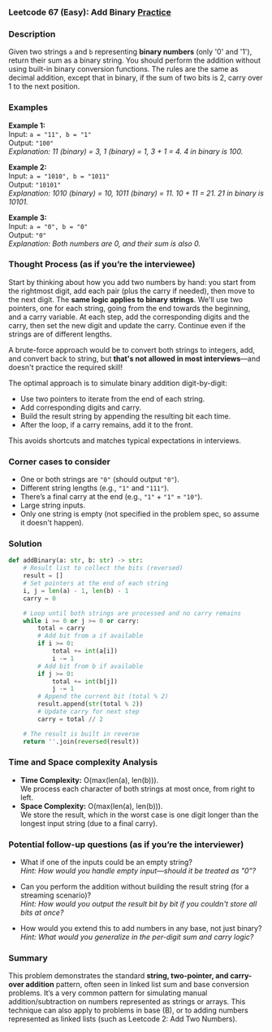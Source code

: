 ### Leetcode 67 (Easy): Add Binary [Practice](https://leetcode.com/problems/add-binary)

### Description  
Given two strings `a` and `b` representing **binary numbers** (only '0' and '1'), return their sum as a binary string. You should perform the addition without using built-in binary conversion functions. The rules are the same as decimal addition, except that in binary, if the sum of two bits is 2, carry over 1 to the next position.

### Examples  

**Example 1:**  
Input: `a = "11", b = "1"`  
Output: `"100"`  
*Explanation: 11 (binary) = 3, 1 (binary) = 1, 3 + 1 = 4. 4 in binary is 100.*

**Example 2:**  
Input: `a = "1010", b = "1011"`  
Output: `"10101"`  
*Explanation: 1010 (binary) = 10, 1011 (binary) = 11. 10 + 11 = 21. 21 in binary is 10101.*

**Example 3:**  
Input: `a = "0", b = "0"`  
Output: `"0"`  
*Explanation: Both numbers are 0, and their sum is also 0.*

### Thought Process (as if you’re the interviewee)  
Start by thinking about how you add two numbers by hand: you start from the rightmost digit, add each pair (plus the carry if needed), then move to the next digit. The **same logic applies to binary strings**. We'll use two pointers, one for each string, going from the end towards the beginning, and a carry variable. At each step, add the corresponding digits and the carry, then set the new digit and update the carry. Continue even if the strings are of different lengths.

A brute-force approach would be to convert both strings to integers, add, and convert back to string, but **that's not allowed in most interviews**—and doesn't practice the required skill!

The optimal approach is to simulate binary addition digit-by-digit:
- Use two pointers to iterate from the end of each string.
- Add corresponding digits and carry.
- Build the result string by appending the resulting bit each time.
- After the loop, if a carry remains, add it to the front.

This avoids shortcuts and matches typical expectations in interviews.

### Corner cases to consider  
- One or both strings are `"0"` (should output `"0"`).
- Different string lengths (e.g., `"1"` and `"111"`).
- There’s a final carry at the end (e.g., `"1"` + `"1"` = `"10"`).
- Large string inputs.
- Only one string is empty (not specified in the problem spec, so assume it doesn't happen).

### Solution

```python
def addBinary(a: str, b: str) -> str:
    # Result list to collect the bits (reversed)
    result = []
    # Set pointers at the end of each string
    i, j = len(a) - 1, len(b) - 1
    carry = 0

    # Loop until both strings are processed and no carry remains
    while i >= 0 or j >= 0 or carry:
        total = carry
        # Add bit from a if available
        if i >= 0:
            total += int(a[i])
            i -= 1
        # Add bit from b if available
        if j >= 0:
            total += int(b[j])
            j -= 1
        # Append the current bit (total % 2)
        result.append(str(total % 2))
        # Update carry for next step
        carry = total // 2

    # The result is built in reverse
    return ''.join(reversed(result))
```

### Time and Space complexity Analysis  

- **Time Complexity:** O(max(len(a), len(b))).  
  We process each character of both strings at most once, from right to left.
- **Space Complexity:** O(max(len(a), len(b))).  
  We store the result, which in the worst case is one digit longer than the longest input string (due to a final carry).

### Potential follow-up questions (as if you’re the interviewer)  

- What if one of the inputs could be an empty string?  
  *Hint: How would you handle empty input—should it be treated as "0"?*

- Can you perform the addition without building the result string (for a streaming scenario)?  
  *Hint: How would you output the result bit by bit if you couldn't store all bits at once?*

- How would you extend this to add numbers in any base, not just binary?  
  *Hint: What would you generalize in the per-digit sum and carry logic?*


### Summary
This problem demonstrates the standard **string, two-pointer, and carry-over addition** pattern, often seen in linked list sum and base conversion problems. It’s a very common pattern for simulating manual addition/subtraction on numbers represented as strings or arrays. This technique can also apply to problems in base \(B\), or to adding numbers represented as linked lists (such as Leetcode 2: Add Two Numbers).